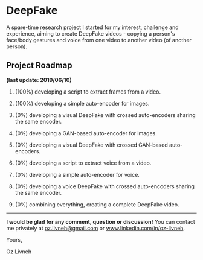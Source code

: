 # DeepFake
A spare-time research project I started for my interest, challenge and experience, aiming to create DeepFake videos - copying a person's face/body gestures and voice from one video to another video (of another person). 

## Project Roadmap
**(last update: 2019/06/10)**

1. (100%) developing a script to extract frames from a video.

2. (100%) developing a simple auto-encoder for images.

3. (0%) developing a visual DeepFake with crossed auto-encoders sharing the same encoder.

4. (0%) developing a GAN-based auto-encoder for images.

5. (0%) developing a visual DeepFake with crossed GAN-based auto-encoders.

6. (0%) developing a script to extract voice from a video.

7. (0%) developing a simple auto-encoder for voice.

8. (0%) developing a voice DeepFake with crossed auto-encoders sharing the same encoder.

9. (0%) combining everything, creating a complete DeepFake video.
---
**I would be glad for any comment, question or discussion!**
You can contact me privately at oz.livneh@gmail.com or www.linkedin.com/in/oz-livneh.

Yours,

Oz Livneh
